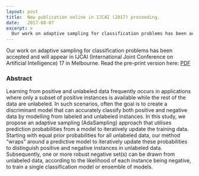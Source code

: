 ```yaml
---
layout: post
title:  New publication online in IJCAI (2017) proceeding.
date:   2017-08-07
excerpt: >
  Our work on adaptive sampling for classification problems has been accepted and will appear in IJCAI (International Joint Conference on Artificial Intelligence) 17 in Melbourne.
---
```


Our work on adaptive sampling for classification problems has been accepted and will appear in IJCAI (International Joint Conference on Artificial Intelligence) 17 in Melbourne. Read the pre-print version here: [PDF](href=http://www.ijcai.org/proceedings/2017/0457.pdf)


### Abstract

Learning from positive and unlabeled data frequently
occurs in applications where only a subset
of positive instances is available while the rest
of the data are unlabeled. In such scenarios, often
the goal is to create a discriminant model that
can accurately classify both positive and negative
data by modelling from labeled and unlabeled instances.
In this study, we propose an adaptive sampling
(AdaSampling) approach that utilises prediction
probabilities from a model to iteratively update
the training data. Starting with equal prior probabilities
for all unlabeled data, our method “wraps”
around a predictive model to iteratively update
these probabilities to distinguish positive and negative
instances in unlabeled data. Subsequently, one
or more robust negative set(s) can be drawn from
unlabeled data, according to the likelihood of each
instance being negative, to train a single classification
model or ensemble of models.
